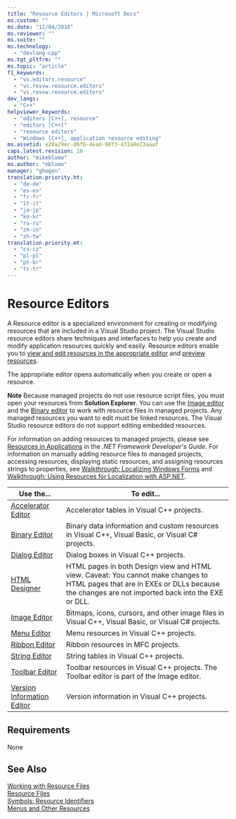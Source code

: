 ```yaml
---
title: "Resource Editors | Microsoft Docs"
ms.custom: ""
ms.date: "11/04/2016"
ms.reviewer: ""
ms.suite: ""
ms.technology: 
  - "devlang-cpp"
ms.tgt_pltfrm: ""
ms.topic: "article"
f1_keywords: 
  - "vs.editors.resource"
  - "vc.resvw.resource.editors"
  - "vs.resvw.resource.editors"
dev_langs: 
  - "C++"
helpviewer_keywords: 
  - "editors [C++], resource"
  - "editors [C++]"
  - "resource editors"
  - "Windows [C++], application resource editing"
ms.assetid: e20a29ec-d6fb-4ead-98f3-431a0e23aaaf
caps.latest.revision: 16
author: "mikeblome"
ms.author: "mblome"
manager: "ghogen"
translation.priority.ht: 
  - "de-de"
  - "es-es"
  - "fr-fr"
  - "it-it"
  - "ja-jp"
  - "ko-kr"
  - "ru-ru"
  - "zh-cn"
  - "zh-tw"
translation.priority.mt: 
  - "cs-cz"
  - "pl-pl"
  - "pt-br"
  - "tr-tr"
---
```

# Resource Editors
A Resource editor is a specialized environment for creating or modifying resources that are included in a Visual Studio project. The Visual Studio resource editors share techniques and interfaces to help you create and modify application resources quickly and easily. Resource editors enable you to [view and edit resources in the appropriate editor](../mfc/viewing-and-editing-resources-in-a-resource-editor.md) and [preview resources](../mfc/previewing-resources.md).  
  
 The appropriate editor opens automatically when you create or open a resource.  
  
 **Note** Because managed projects do not use resource script files, you must open your resources from **Solution Explorer**. You can use the [Image editor](../mfc/image-editor-for-icons.md) and the [Binary editor](../mfc/binary-editor.md) to work with resource files in managed projects. Any managed resources you want to edit must be linked resources. The Visual Studio resource editors do not support editing embedded resources.  
  
 For information on adding resources to managed projects, please see [Resources in Applications](http://msdn.microsoft.com/Library/8ad495d4-2941-40cf-bf64-e82e85825890) in the *.NET Framework Developer's Guide.* For information on manually adding resource files to managed projects, accessing resources, displaying static resources, and assigning resources strings to properties, see [Walkthrough: Localizing Windows Forms](http://msdn.microsoft.com/en-us/9a96220d-a19b-4de0-9f48-01e5d82679e5) and [Walkthrough: Using Resources for Localization with ASP.NET](http://msdn.microsoft.com/Library/bb4e5b44-e2b0-48ab-bbe9-609fb33900b6).  
  
|Use the...|To edit...|  
|----------------|----------------|  
|[Accelerator Editor](../mfc/accelerator-editor.md)|Accelerator tables in Visual C++ projects.|  
|[Binary Editor](../mfc/binary-editor.md)|Binary data information and custom resources in Visual C++, Visual Basic, or Visual C# projects.|  
|[Dialog Editor](../mfc/dialog-editor.md)|Dialog boxes in Visual C++ projects.|  
|[HTML Designer](http://msdn.microsoft.com/Library/640043cc-3657-4677-a091-bc315e636477)|HTML pages in both Design view and HTML view. Caveat: You cannot make changes to HTML pages that are in EXEs or DLLs because the changes are not imported back into the EXE or DLL.|  
|[Image Editor](../mfc/image-editor-for-icons.md)|Bitmaps, icons, cursors, and other image files in Visual C++, Visual Basic, or Visual C# projects.|  
|[Menu Editor](../mfc/menu-editor.md)|Menu resources in Visual C++ projects.|  
|[Ribbon Editor](../mfc/ribbon-designer-mfc.md)|Ribbon resources in MFC projects.|  
|[String Editor](../mfc/string-editor.md)|String tables in Visual C++ projects.|  
|[Toolbar Editor](../mfc/toolbar-editor.md)|Toolbar resources in Visual C++ projects. The Toolbar editor is part of the Image editor.|  
|[Version Information Editor](../mfc/version-information-editor.md)|Version information in Visual C++ projects.|  
  
## Requirements  
 None  
  
## See Also  
 [Working with Resource Files](../mfc/working-with-resource-files.md)   
 [Resource Files](../mfc/resource-files-visual-studio.md)   
 [Symbols: Resource Identifiers](../mfc/symbols-resource-identifiers.md)   
 [Menus and Other Resources](https://msdn.microsoft.com/library/windows/desktop/ms632583.aspx)

